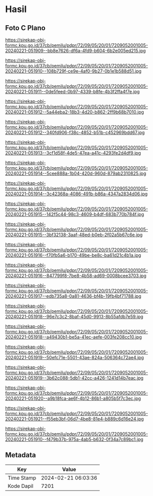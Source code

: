 # Hasil

## Foto C Plano

https://sirekap-obj-formc.kpu.go.id/37cb/pemilu/pdpr/72/09/05/20/01/7209052001005-20240221-051909--bb8e7626-df6a-4fd9-b604-6b2e005ed215.jpg

https://sirekap-obj-formc.kpu.go.id/37cb/pemilu/pdpr/72/09/05/20/01/7209052001005-20240221-051910--108b729f-ce9e-4af0-9b27-0b1e1b588d51.jpg

https://sirekap-obj-formc.kpu.go.id/37cb/pemilu/pdpr/72/09/05/20/01/7209052001005-20240221-051911--0de5feed-0b97-4339-b8fe-4b3f2ffa4f7e.jpg

https://sirekap-obj-formc.kpu.go.id/37cb/pemilu/pdpr/72/09/05/20/01/7209052001005-20240221-051912--5a44eba2-18b3-4d20-b862-2ff9b68b7010.jpg

https://sirekap-obj-formc.kpu.go.id/37cb/pemilu/pdpr/72/09/05/20/01/7209052001005-20240221-051912--340fd906-f38c-4852-b51b-c452969bdd67.jpg

https://sirekap-obj-formc.kpu.go.id/37cb/pemilu/pdpr/72/09/05/20/01/7209052001005-20240221-051913--3cf1d58f-4de5-47ea-a41c-4293fe2d4df9.jpg

https://sirekap-obj-formc.kpu.go.id/37cb/pemilu/pdpr/72/09/05/20/01/7209052001005-20240221-051914--5cee888a-1b04-420d-960d-879ab2310825.jpg

https://sirekap-obj-formc.kpu.go.id/37cb/pemilu/pdpr/72/09/05/20/01/7209052001005-20240221-051914--3c42368a-4086-491b-b86a-4347a2834d06.jpg

https://sirekap-obj-formc.kpu.go.id/37cb/pemilu/pdpr/72/09/05/20/01/7209052001005-20240221-051915--142f5c44-98c3-4609-b4df-683b770b784f.jpg

https://sirekap-obj-formc.kpu.go.id/37cb/pemilu/pdpr/72/09/05/20/01/7209052001005-20240221-051915--3bf32138-3aaf-48ed-b0eb-2f02a5b67c6e.jpg

https://sirekap-obj-formc.kpu.go.id/37cb/pemilu/pdpr/72/09/05/20/01/7209052001005-20240221-051916--f70fb5a6-b170-49be-be8c-ba61d21c4b1a.jpg

https://sirekap-obj-formc.kpu.go.id/37cb/pemilu/pdpr/72/09/05/20/01/7209052001005-20240221-051916--847799f8-7be8-4b58-ad69-0008bcee3703.jpg

https://sirekap-obj-formc.kpu.go.id/37cb/pemilu/pdpr/72/09/05/20/01/7209052001005-20240221-051917--edb735a8-0a81-4636-bf4b-19fb4bf71788.jpg

https://sirekap-obj-formc.kpu.go.id/37cb/pemilu/pdpr/72/09/05/20/01/7209052001005-20240221-051918--96e7c3c2-8baf-45d0-9913-8b55afdb7e59.jpg

https://sirekap-obj-formc.kpu.go.id/37cb/pemilu/pdpr/72/09/05/20/01/7209052001005-20240221-051918--a49430b1-be5a-41ec-aefe-003fe208cc10.jpg

https://sirekap-obj-formc.kpu.go.id/37cb/pemilu/pdpr/72/09/05/20/01/7209052001005-20240221-051919--50efc71e-5501-43ae-824a-506364c72ae4.jpg

https://sirekap-obj-formc.kpu.go.id/37cb/pemilu/pdpr/72/09/05/20/01/7209052001005-20240221-051919--3b62c088-5db1-42cc-a426-1241d14b7eac.jpg

https://sirekap-obj-formc.kpu.go.id/37cb/pemilu/pdpr/72/09/05/20/01/7209052001005-20240221-051920--a9b18fca-ae6f-4b12-86b1-a805b5f7c3ec.jpg

https://sirekap-obj-formc.kpu.go.id/37cb/pemilu/pdpr/72/09/05/20/01/7209052001005-20240221-051921--f55eb3bf-06d7-4be8-81e4-b889c6d16e24.jpg

https://sirekap-obj-formc.kpu.go.id/37cb/pemilu/pdpr/72/09/05/20/01/7209052001005-20240221-051910--f479b37b-975a-4ab5-b632-0f34a7c89bc1.jpg


## Metadata

| Key        | Value               |
| ---------- | ------------------- |
| Time Stamp | 2024-02-21 06:03:36 |
| Kode Dapil | 7201                |



